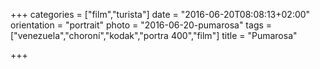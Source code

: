 +++
categories = ["film","turista"]
date = "2016-06-20T08:08:13+02:00"
orientation = "portrait"
photo = "2016-06-20-pumarosa"
tags = ["venezuela","choroní","kodak","portra 400","film"]
title = "Pumarosa"

+++
